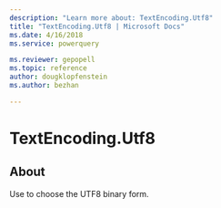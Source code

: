 ```yaml
---
description: "Learn more about: TextEncoding.Utf8"
title: "TextEncoding.Utf8 | Microsoft Docs"
ms.date: 4/16/2018
ms.service: powerquery

ms.reviewer: gepopell
ms.topic: reference
author: dougklopfenstein
ms.author: bezhan

---
```

# TextEncoding.Utf8
## About
Use to choose the UTF8 binary form.


